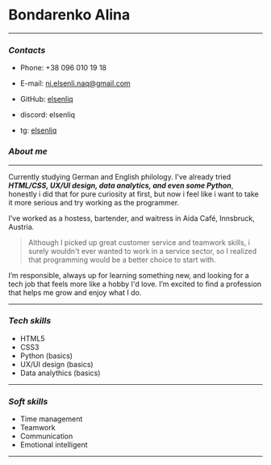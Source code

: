 # Bondarenko Alina

---

### _Contacts_

- Phone: +38 096 010 19 18

- E-mail: ni.elsenli.naq@gmail.com

- GitHub: [elsenliq](https://github.com/elsenliq)

- discord: elsenliq

- tg: [elsenliq](https://t.me/elsenliq)

### _About me_

---

Currently studying German and English philology. I’ve already tried **_HTML/CSS, UX/UI design, data analytics, and even some Python_**, honestly i did that for pure curiosity at first, but now i feel like i want to take it more serious and try working as the programmer.

I’ve worked as a hostess, bartender, and waitress in Aida Café, Innsbruck, Austria.

> Although I picked up great customer service and teamwork skills, i surely wouldn't ever wanted to work in a service sector, so I realized that programming would be a better choice to start with.

I’m responsible, always up for learning something new, and looking for a tech job that feels more like a hobby I'd love. I’m excited to find a profession that helps me grow and enjoy what I do.

---

### _Tech skills_

- HTML5
- CSS3
- Python (basics)
- UX/UI design (basics)
- Data analythics (basics)

---

### _Soft skills_

- Time management
- Teamwork
- Communication
- Emotional intelligent

---
